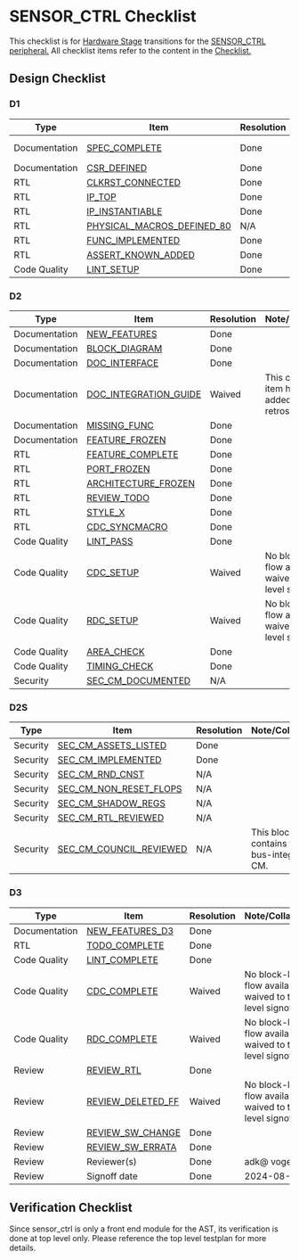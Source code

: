 # SENSOR_CTRL Checklist

This checklist is for [Hardware Stage](../../../../../doc/project_governance/development_stages.md) transitions for the [SENSOR_CTRL peripheral.](../README.md)
All checklist items refer to the content in the [Checklist.](../../../../../doc/project_governance/checklist/README.md)

## Design Checklist

### D1

Type          | Item                           | Resolution  | Note/Collaterals
--------------|--------------------------------|-------------|------------------
Documentation | [SPEC_COMPLETE][]              | Done        | [SENSOR_CTRL Design Spec](../README.md)
Documentation | [CSR_DEFINED][]                | Done        |
RTL           | [CLKRST_CONNECTED][]           | Done        |
RTL           | [IP_TOP][]                     | Done        |
RTL           | [IP_INSTANTIABLE][]            | Done        |
RTL           | [PHYSICAL_MACROS_DEFINED_80][] | N/A         |
RTL           | [FUNC_IMPLEMENTED][]           | Done        |
RTL           | [ASSERT_KNOWN_ADDED][]         | Done        |
Code Quality  | [LINT_SETUP][]                 | Done        |

[SPEC_COMPLETE]:              ../../../../../doc/project_governance/checklist/README.md#spec_complete
[CSR_DEFINED]:                ../../../../../doc/project_governance/checklist/README.md#csr_defined
[CLKRST_CONNECTED]:           ../../../../../doc/project_governance/checklist/README.md#clkrst_connected
[IP_TOP]:                     ../../../../../doc/project_governance/checklist/README.md#ip_top
[IP_INSTANTIABLE]:            ../../../../../doc/project_governance/checklist/README.md#ip_instantiable
[PHYSICAL_MACROS_DEFINED_80]: ../../../../../doc/project_governance/checklist/README.md#physical_macros_defined_80
[FUNC_IMPLEMENTED]:           ../../../../../doc/project_governance/checklist/README.md#func_implemented
[ASSERT_KNOWN_ADDED]:         ../../../../../doc/project_governance/checklist/README.md#assert_known_added
[LINT_SETUP]:                 ../../../../../doc/project_governance/checklist/README.md#lint_setup

### D2

Type          | Item                      | Resolution  | Note/Collaterals
--------------|---------------------------|-------------|------------------
Documentation | [NEW_FEATURES][]          | Done        |
Documentation | [BLOCK_DIAGRAM][]         | Done        |
Documentation | [DOC_INTERFACE][]         | Done        |
Documentation | [DOC_INTEGRATION_GUIDE][] | Waived      | This checklist item has been added retrospectively.
Documentation | [MISSING_FUNC][]          | Done        |
Documentation | [FEATURE_FROZEN][]        | Done        |
RTL           | [FEATURE_COMPLETE][]      | Done        |
RTL           | [PORT_FROZEN][]           | Done        |
RTL           | [ARCHITECTURE_FROZEN][]   | Done        |
RTL           | [REVIEW_TODO][]           | Done        |
RTL           | [STYLE_X][]               | Done        |
RTL           | [CDC_SYNCMACRO][]         | Done        |
Code Quality  | [LINT_PASS][]             | Done        |
Code Quality  | [CDC_SETUP][]             | Waived      | No block-level flow available - waived to top-level signoff.
Code Quality  | [RDC_SETUP][]             | Waived      | No block-level flow available - waived to top-level signoff.
Code Quality  | [AREA_CHECK][]            | Done        |
Code Quality  | [TIMING_CHECK][]          | Done        |
Security      | [SEC_CM_DOCUMENTED][]     | N/A         |

[NEW_FEATURES]:          ../../../../../doc/project_governance/checklist/README.md#new_features
[BLOCK_DIAGRAM]:         ../../../../../doc/project_governance/checklist/README.md#block_diagram
[DOC_INTERFACE]:         ../../../../../doc/project_governance/checklist/README.md#doc_interface
[DOC_INTEGRATION_GUIDE]: ../../../../../doc/project_governance/checklist/README.md#doc_integration_guide
[MISSING_FUNC]:          ../../../../../doc/project_governance/checklist/README.md#missing_func
[FEATURE_FROZEN]:        ../../../../../doc/project_governance/checklist/README.md#feature_frozen
[FEATURE_COMPLETE]:      ../../../../../doc/project_governance/checklist/README.md#feature_complete
[PORT_FROZEN]:           ../../../../../doc/project_governance/checklist/README.md#port_frozen
[ARCHITECTURE_FROZEN]:   ../../../../../doc/project_governance/checklist/README.md#architecture_frozen
[REVIEW_TODO]:           ../../../../../doc/project_governance/checklist/README.md#review_todo
[STYLE_X]:               ../../../../../doc/project_governance/checklist/README.md#style_x
[CDC_SYNCMACRO]:         ../../../../../doc/project_governance/checklist/README.md#cdc_syncmacro
[LINT_PASS]:             ../../../../../doc/project_governance/checklist/README.md#lint_pass
[CDC_SETUP]:             ../../../../../doc/project_governance/checklist/README.md#cdc_setup
[RDC_SETUP]:             ../../../../../doc/project_governance/checklist/README.md#rdc_setup
[AREA_CHECK]:            ../../../../../doc/project_governance/checklist/README.md#area_check
[TIMING_CHECK]:          ../../../../../doc/project_governance/checklist/README.md#timing_check
[SEC_CM_DOCUMENTED]:     ../../../../../doc/project_governance/checklist/README.md#sec_cm_documented

### D2S

 Type         | Item                         | Resolution  | Note/Collaterals
--------------|------------------------------|-------------|------------------
Security      | [SEC_CM_ASSETS_LISTED][]     | Done        |
Security      | [SEC_CM_IMPLEMENTED][]       | Done        |
Security      | [SEC_CM_RND_CNST][]          | N/A         |
Security      | [SEC_CM_NON_RESET_FLOPS][]   | N/A         |
Security      | [SEC_CM_SHADOW_REGS][]       | N/A         |
Security      | [SEC_CM_RTL_REVIEWED][]      | N/A         |
Security      | [SEC_CM_COUNCIL_REVIEWED][]  | N/A         | This block only contains the bus-integrity CM.

[SEC_CM_ASSETS_LISTED]:    ../../../../../doc/project_governance/checklist/README.md#sec_cm_assets_listed
[SEC_CM_IMPLEMENTED]:      ../../../../../doc/project_governance/checklist/README.md#sec_cm_implemented
[SEC_CM_RND_CNST]:         ../../../../../doc/project_governance/checklist/README.md#sec_cm_rnd_cnst
[SEC_CM_NON_RESET_FLOPS]:  ../../../../../doc/project_governance/checklist/README.md#sec_cm_non_reset_flops
[SEC_CM_SHADOW_REGS]:      ../../../../../doc/project_governance/checklist/README.md#sec_cm_shadow_regs
[SEC_CM_RTL_REVIEWED]:     ../../../../../doc/project_governance/checklist/README.md#sec_cm_rtl_reviewed
[SEC_CM_COUNCIL_REVIEWED]: ../../../../../doc/project_governance/checklist/README.md#sec_cm_council_reviewed

### D3

 Type         | Item                    | Resolution  | Note/Collaterals
--------------|-------------------------|-------------|------------------
Documentation | [NEW_FEATURES_D3][]     | Done        |
RTL           | [TODO_COMPLETE][]       | Done        |
Code Quality  | [LINT_COMPLETE][]       | Done        |
Code Quality  | [CDC_COMPLETE][]        | Waived      | No block-level flow available - waived to top-level signoff.
Code Quality  | [RDC_COMPLETE][]        | Waived      | No block-level flow available - waived to top-level signoff.
Review        | [REVIEW_RTL][]          | Done        |
Review        | [REVIEW_DELETED_FF][]   | Waived      | No block-level flow available - waived to top-level signoff.
Review        | [REVIEW_SW_CHANGE][]    | Done        |
Review        | [REVIEW_SW_ERRATA][]    | Done        |
Review        | Reviewer(s)             | Done        | adk@ vogelpi@
Review        | Signoff date            | Done        | 2024-08-06

[NEW_FEATURES_D3]:      ../../../../../doc/project_governance/checklist/README.md#new_features_d3
[TODO_COMPLETE]:        ../../../../../doc/project_governance/checklist/README.md#todo_complete
[LINT_COMPLETE]:        ../../../../../doc/project_governance/checklist/README.md#lint_complete
[CDC_COMPLETE]:         ../../../../../doc/project_governance/checklist/README.md#cdc_complete
[RDC_COMPLETE]:         ../../../../../doc/project_governance/checklist/README.md#rdc_complete
[REVIEW_RTL]:           ../../../../../doc/project_governance/checklist/README.md#review_rtl
[REVIEW_DELETED_FF]:    ../../../../../doc/project_governance/checklist/README.md#review_deleted_ff
[REVIEW_SW_CHANGE]:     ../../../../../doc/project_governance/checklist/README.md#review_sw_change
[REVIEW_SW_ERRATA]:     ../../../../../doc/project_governance/checklist/README.md#review_sw_errata

## Verification Checklist

Since sensor_ctrl is only a front end module for the AST, its verification is done
at top level only.
Please reference the top level testplan for more details.
